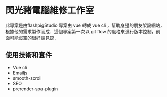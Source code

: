 # 閃光豬電腦維修工作室
此專案是由flashpigStudio 專案由 vue 轉成 vue cli ，幫助身邊的朋友架設網站，根據他的需求製作而成．這個專案第一次以 git flow 的風格來進行版本控制，前面可能沒空的很好請見諒．
## 使用技術和套件
* Vue cli
* Emailjs
* smooth-scroll
* SEO
* prerender-spa-plugin